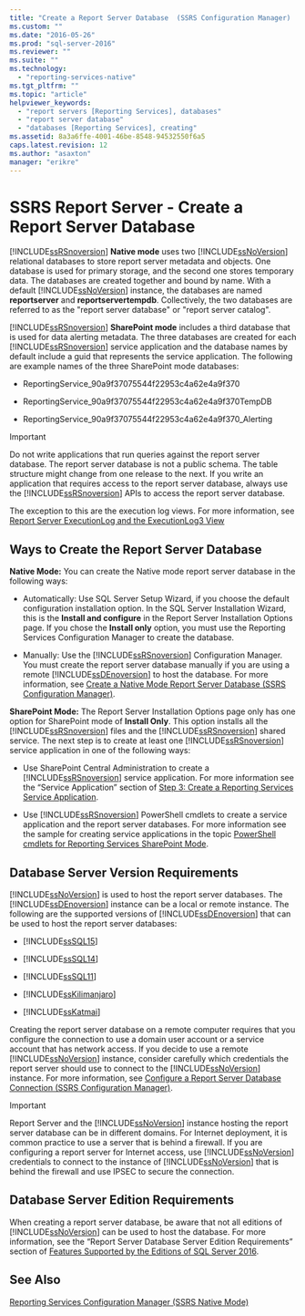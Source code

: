 ```yaml
---
title: "Create a Report Server Database  (SSRS Configuration Manager) | Microsoft Docs"
ms.custom: ""
ms.date: "2016-05-26"
ms.prod: "sql-server-2016"
ms.reviewer: ""
ms.suite: ""
ms.technology: 
  - "reporting-services-native"
ms.tgt_pltfrm: ""
ms.topic: "article"
helpviewer_keywords: 
  - "report servers [Reporting Services], databases"
  - "report server database"
  - "databases [Reporting Services], creating"
ms.assetid: 8a3a6ffe-4001-46be-8548-94532550f6a5
caps.latest.revision: 12
ms.author: "asaxton"
manager: "erikre"
---
```

# SSRS Report Server - Create a Report Server Database
  [!INCLUDE[ssRSnoversion](../../../advanced-analytics/r-services/includes/ssrsnoversion-md.md)] **Native mode** uses two [!INCLUDE[ssNoVersion](../../../advanced-analytics/r-services/includes/ssnoversion-md.md)] relational databases to store report server metadata and objects. One database is used for primary storage, and the second one stores temporary data. The databases are created together and bound by name. With a default [!INCLUDE[ssNoVersion](../../../advanced-analytics/r-services/includes/ssnoversion-md.md)] instance, the databases are named **reportserver** and **reportservertempdb**. Collectively, the two databases are referred to as the "report server database" or "report server catalog".  
  
 [!INCLUDE[ssRSnoversion](../../../advanced-analytics/r-services/includes/ssrsnoversion-md.md)] **SharePoint mode** includes a third database that is used for data alerting metadata. The three databases are created for each [!INCLUDE[ssRSnoversion](../../../advanced-analytics/r-services/includes/ssrsnoversion-md.md)] service application and the database names by default include a guid that represents the service application. The following are example names of the three SharePoint mode databases:  
  
-   ReportingService_90a9f37075544f22953c4a62e4a9f370  
  
-   ReportingService_90a9f37075544f22953c4a62e4a9f370TempDB  
  
-   ReportingService_90a9f37075544f22953c4a62e4a9f370_Alerting  
  
> [!IMPORTANT]  
>  Do not write applications that run queries against the report server database. The report server database is not a public schema. The table structure might change from one release to the next. If you write an application that requires access to the report server database, always use the [!INCLUDE[ssRSnoversion](../../../advanced-analytics/r-services/includes/ssrsnoversion-md.md)] APIs to access the report server database.  
>   
>  The exception to this are the execution log views. For more information, see [Report Server ExecutionLog and the ExecutionLog3 View](../../../reporting-services/report-server/report-server-executionlog-and-the-executionlog3-view.md)  
  
## Ways to Create the Report Server Database  
 **Native Mode:** You can create the Native mode report server database in the following ways:  
  
-   Automatically: Use SQL Server Setup Wizard, if you choose the default configuration installation option. In the SQL Server Installation Wizard, this is the **Install and configure** in the Report Server Installation Options page. If you chose the **Install only** option, you must use the Reporting Services Configuration Manager to create the database.  
  
-   Manually: Use the [!INCLUDE[ssRSnoversion](../../../advanced-analytics/r-services/includes/ssrsnoversion-md.md)] Configuration Manager. You must create the report server database manually if you are using a remote [!INCLUDE[ssDEnoversion](../../../analysis-services/instances/install/windows/includes/ssdenoversion-md.md)] to host the database. For more information, see [Create a Native Mode Report Server Database  &#40;SSRS Configuration Manager&#41;](../../../reporting-services/install/windows/ssrs-report-server-create-a-native-mode-report-server-database.md).  
  
 **SharePoint Mode:** The Report Server Installation Options page only has one option for SharePoint mode of **Install Only**. This option installs all the [!INCLUDE[ssRSnoversion](../../../advanced-analytics/r-services/includes/ssrsnoversion-md.md)] files and the [!INCLUDE[ssRSnoversion](../../../advanced-analytics/r-services/includes/ssrsnoversion-md.md)] shared service. The next step is to create at least one [!INCLUDE[ssRSnoversion](../../../advanced-analytics/r-services/includes/ssrsnoversion-md.md)] service application in one of the following ways:  
  
-   Use SharePoint Central Administration to create a [!INCLUDE[ssRSnoversion](../../../advanced-analytics/r-services/includes/ssrsnoversion-md.md)] service application. For more information see the “Service Application” section of [Step 3: Create a Reporting Services Service Application](../../../reporting-services/install/windows/install-the-first-report-server-in-sharepoint-mode.md#bkmk_create_serrviceapplication).  
  
-   Use [!INCLUDE[ssRSnoversion](../../../advanced-analytics/r-services/includes/ssrsnoversion-md.md)] PowerShell cmdlets to create a service application and the report server databases. For more information see the sample for creating service applications in the topic [PowerShell cmdlets for Reporting Services SharePoint Mode](../../../reporting-services/report-server/sharepoint/powershell-cmdlets-for-reporting-services-sharepoint-mode.md).  
  
## Database Server Version Requirements  
 [!INCLUDE[ssNoVersion](../../../advanced-analytics/r-services/includes/ssnoversion-md.md)] is used to host the report server databases. The [!INCLUDE[ssDEnoversion](../../../analysis-services/instances/install/windows/includes/ssdenoversion-md.md)] instance can be a local or remote instance. The following are the supported versions of [!INCLUDE[ssDEnoversion](../../../analysis-services/instances/install/windows/includes/ssdenoversion-md.md)] that can be used to host the report server databases:  
  
-   [!INCLUDE[ssSQL15](../../../analysis-services/powershell/includes/sssql15-md.md)]  
  
-   [!INCLUDE[ssSQL14](../../../analysis-services/includes/sssql14-md.md)]  
  
-   [!INCLUDE[ssSQL11](../../../analysis-services/includes/sssql11-md.md)]  
  
-   [!INCLUDE[ssKilimanjaro](../../../analysis-services/instances/install/windows/includes/sskilimanjaro-md.md)]  
  
-   [!INCLUDE[ssKatmai](../../../analysis-services/data-mining/includes/sskatmai-md.md)]  
  
 Creating the report server database on a remote computer requires that you configure the connection to use a domain user account or a service account that has network access. If you decide to use a remote [!INCLUDE[ssNoVersion](../../../advanced-analytics/r-services/includes/ssnoversion-md.md)] instance, consider carefully which credentials the report server should use to connect to the [!INCLUDE[ssNoVersion](../../../advanced-analytics/r-services/includes/ssnoversion-md.md)] instance. For more information, see [Configure a Report Server Database Connection  &#40;SSRS Configuration Manager&#41;](../../../reporting-services/install/windows/configure-a-report-server-database-connection-ssrs-configuration-manager.md).  
  
> [!IMPORTANT]  
>  Report Server and the [!INCLUDE[ssNoVersion](../../../advanced-analytics/r-services/includes/ssnoversion-md.md)] instance hosting the report server database can be in different domains. For Internet deployment, it is common practice to use a server that is behind a firewall. If you are configuring a report server for Internet access, use [!INCLUDE[ssNoVersion](../../../advanced-analytics/r-services/includes/ssnoversion-md.md)] credentials to connect to the instance of [!INCLUDE[ssNoVersion](../../../advanced-analytics/r-services/includes/ssnoversion-md.md)] that is behind the firewall and use IPSEC to secure the connection.  
  
## Database Server Edition Requirements  
 When creating a report server database, be aware that not all editions of [!INCLUDE[ssNoVersion](../../../advanced-analytics/r-services/includes/ssnoversion-md.md)] can be used to host the database. For more information, see the “Report Server Database Server Edition Requirements” section of [Features Supported by the Editions of SQL Server 2016](../Topic/Features%20Supported%20by%20the%20Editions%20of%20SQL%20Server%202016.md).  
  
## See Also  
 [Reporting Services Configuration Manager (SSRS Native Mode)](http://msdn.microsoft.com/en-us/63519ef4-e68a-42fb-9cf7-31228ea4e434)  
  
  